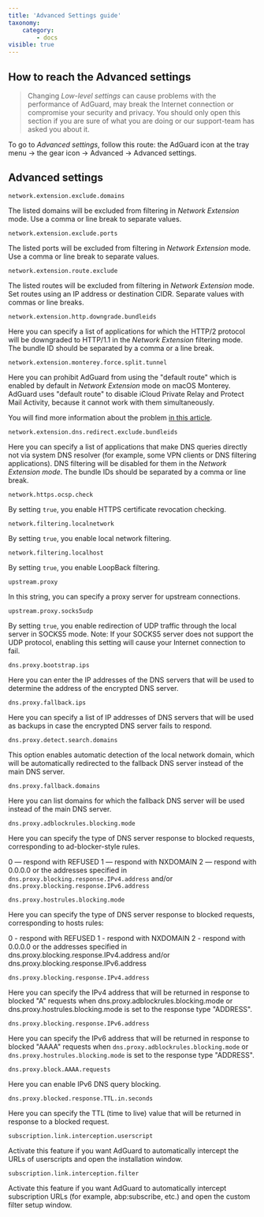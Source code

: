 ```yaml
---
title: 'Advanced Settings guide'
taxonomy:
    category:
        - docs
visible: true
---
```


## How to reach the Advanced settings

> Changing *Low-level settings* can cause problems with the performance of AdGuard, may break the Internet connection or compromise your security and privacy. You should only open this section if you are sure of what you are doing or our support-team has asked you about it.  

To go to *Advanced settings*, follow this route: the AdGuard icon at the tray menu → the gear icon → Advanced → Advanced settings.

## Advanced settings

`network.extension.exclude.domains` 

The listed domains will be excluded from filtering in *Network Extension* mode. Use a comma or line break to separate values. 

`network.extension.exclude.ports`

The listed ports will be excluded from filtering in *Network Extension* mode. Use a comma or line break to separate values.

`network.extension.route.exclude` 

The listed routes will be excluded from filtering in *Network Extension* mode. Set routes using an IP address or destination CIDR. Separate values with commas or line breaks. 

`network.extension.http.downgrade.bundleids`

Here you can specify a list of applications for which the HTTP/2 protocol will be downgraded to HTTP/1.1 in the *Network Extension* filtering mode. The bundle ID should be separated by a comma or a line break.

`network.extension.monterey.force.split.tunnel` 

Here you can prohibit AdGuard from using the "default route" which is enabled by default in *Network Extension* mode on macOS Monterey. AdGuard uses "default route" to disable iCloud Private Relay and Protect Mail Activity, because it cannot work with them simultaneously. 

You will find more information about the problem [in this article](https://kb.adguard.com/en/macos/solving-problems/icloud-private-relay). 

`network.extension.dns.redirect.exclude.bundleids` 

Here you can specify a list of applications that make DNS queries directly not via system DNS resolver (for example, some VPN clients or DNS filtering applications). DNS filtering will be disabled for them in the *Network Extension mode*. The bundle IDs should be separated by a comma or line break.

`network.https.ocsp.check` 

By setting `true`, you enable HTTPS certificate revocation checking.

`network.filtering.localnetwork` 

By setting `true`, you enable local network filtering. 

`network.filtering.localhost` 

By setting `true`, you enable LoopBack filtering. 

`upstream.proxy` 

In this string, you can specify a proxy server for upstream connections.

`upstream.proxy.socks5udp` 

By setting `true`, you enable redirection of UDP traffic through the local server in SOCKS5 mode. Note: If your SOCKS5 server does not support the UDP protocol, enabling this setting will cause your Internet connection to fail.

`dns.proxy.bootstrap.ips`

Here you can enter the IP addresses of the DNS servers that will be used to determine the address of the encrypted DNS server.

`dns.proxy.fallback.ips`

Here you can specify a list of IP addresses of DNS servers that will be used as backups in case the encrypted DNS server fails to respond. 

`dns.proxy.detect.search.domains`

This option enables automatic detection of the local network domain, which will be automatically redirected to the fallback DNS server instead of the main DNS server.  

`dns.proxy.fallback.domains`

Here you can list domains for which the fallback DNS server will be used instead of the main DNS server.  

`dns.proxy.adblockrules.blocking.mode`

Here you can specify the type of DNS server response to blocked requests, corresponding to ad-blocker-style rules. 

0 — respond with REFUSED
1 — respond with NXDOMAIN 
2 — respond with 0.0.0.0 or the addresses specified in `dns.proxy.blocking.response.IPv4.address` and/or `dns.proxy.blocking.response.IPv6.address`

`dns.proxy.hostrules.blocking.mode`

Here you can specify the type of DNS server response to blocked requests, corresponding to hosts rules:

0 - respond with REFUSED
1 - respond with NXDOMAIN 
2 - respond with 0.0.0.0 or the addresses specified in dns.proxy.blocking.response.IPv4.address and/or dns.proxy.blocking.response.IPv6.address

`dns.proxy.blocking.response.IPv4.address`

Here you can specify the IPv4 address that will be returned in response to blocked "A" requests when dns.proxy.adblockrules.blocking.mode or dns.proxy.hostrules.blocking.mode is set to  the response type "ADDRESS".

`dns.proxy.blocking.response.IPv6.address`

Here you can specify the IPv6 address that will be returned in response to blocked "AAAA" requests when `dns.proxy.adblockrules.blocking.mode` or `dns.proxy.hostrules.blocking.mode` is set to the response type "ADDRESS".

`dns.proxy.block.AAAA.requests`

Here you can enable IPv6 DNS query blocking.

`dns.proxy.blocked.response.TTL.in.seconds`

Here you can specify the TTL (time to live) value that will be returned in response to a blocked request.  

`subscription.link.interception.userscript`

Activate this feature if you want AdGuard to automatically intercept the URLs of userscripts and open the installation window.

`subscription.link.interception.filter`

Activate this feature if you want AdGuard to automatically intercept subscription URLs (for example, abp:subscribe, etc.) and open the custom filter setup window.
